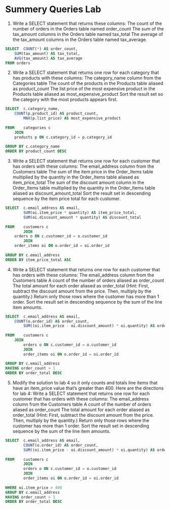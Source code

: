 # Summery Queries Lab

1. Write a SELECT statement that returns these columns:
The count of the number of orders in the Orders table named order_count
The sum of the tax_amount columns in the Orders table named tax_total
The average of the tax_amount columns in the Orders table named tax_average.

```sql
SELECT 	COUNT(*) AS order_count,
	SUM(tax_amount) AS tax_total,
	AVG(tax_amount) AS tax_average
FROM orders 
```


2. Write a SELECT statement that returns one row for each category that has products with these columns:
The category_name column from the Categories table
The count of the products in the Products table aliased as product_count
The list price of the most expensive product in the Products table aliased as most_expensive_product
Sort the result set so the category with the most products appears first.

```sql
SELECT 	c.category_name, 
	COUNT(p.product_id) AS product_count,
        MAX(p.list_price) AS most_expensive_product
        
FROM 	categories c 
	JOIN 
	products p ON c.category_id = p.category_id
        
GROUP BY c.category_name
ORDER BY product_count DESC 
```

3. Write a SELECT statement that returns one row for each customer that has orders with these columns:
The email_address column from the Customers table
The sum of the item price in the Order_Items table multiplied by the quantity in the Order_Items table aliased as item_price_total
The sum of the discount amount column in the Order_Items table multiplied by the quantity in the Order_Items table aliased as discount_amount_total
Sort the result set in descending sequence by the item price total for each customer.

```sql
SELECT  c.email_address AS email,
        SUM(oi.item_price * quantity) AS item_price_total,
        SUM(oi.discount_amount * quantity) AS discount_total
	
FROM 	customers c
        JOIN
	orders o ON c.customer_id = o.customer_id
        JOIN
	order_items oi ON o.order_id = oi.order_id
        
GROUP BY c.email_address
ORDER BY item_price_total ASC 
```

4. Write a SELECT statement that returns one row for each customer that has orders with these columns:
The email_address column from the Customers table
A count of the number of orders aliased as order_count
The total amount for each order aliased as order_total (Hint: First, subtract the discount amount from the price. Then, multiply by the quantity.)
Return only those rows where the customer has more than 1 order.
Sort the result set in descending sequence by the sum of the line item amounts.

```sql
SELECT  c.email_address AS email,
	COUNT(o.order_id) AS order_count,
        SUM((oi.item_price - oi.discount_amount) * oi.quantity) AS order_total
        
FROM 	customers c 
	JOIN 
        orders o ON c.customer_id = o.customer_id
        JOIN 
        order_items oi ON o.order_id = oi.order_id
        
GROUP BY c.email_address
HAVING order_count > 1 
ORDER BY order_total DESC 
```


5. Modify the solution to lab 4 so it only counts and totals line items that have an item_price value that’s greater than 400.
Here are the directions for lab 4:
Write a SELECT statement that returns one row for each customer that has orders with these columns:
The email_address column from the Customers table
A count of the number of orders aliased as order_count
The total amount for each order aliased as order_total (Hint: First, subtract the discount amount from the price. Then, multiply by the quantity.)
Return only those rows where the customer has more than 1 order.
Sort the result set in descending sequence by the sum of the line item amounts.

```sql
SELECT  c.email_address AS email,
        COUNT(o.order_id) AS order_count,
        SUM((oi.item_price - oi.discount_amount) * oi.quantity) AS order_total
        
FROM 	customers c 
        JOIN 
        orders o ON c.customer_id = o.customer_id
        JOIN 
        order_items oi ON o.order_id = oi.order_id
        
WHERE oi.item_price > 400        
GROUP BY c.email_address
HAVING order_count > 1 
ORDER BY order_total DESC 
```
